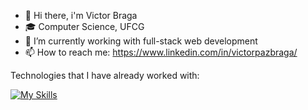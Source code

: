 

- 👋 Hi there, i'm Victor Braga  
- 🎓 Computer Science, UFCG 
- 🔭 I’m currently working with full-stack web development
- 📫 How to reach me: https://www.linkedin.com/in/victorpazbraga/



Technologies that I have already worked with:

[![My Skills](https://skillicons.dev/icons?i=aws,js,html,css,docker,postman,ts,vue,mongodb,git,java)](https://skillicons.dev)
